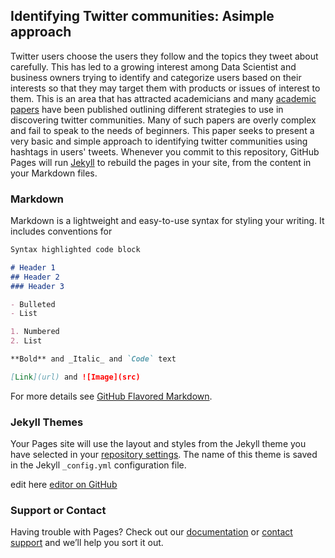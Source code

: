 ## Identifying Twitter communities: Asimple approach

Twitter users choose the users they follow and the topics they tweet about carefully. This has led to a growing interest among Data Scientist and business owners trying to identify and categorize users based on their interests so that they may target them with products or issues of interest to them. This is an area that has attracted academicians and many [academic papers](https://journals.plos.org/plosone/article?id=10.1371/journal.pone.0210689) have been published outlining different strategies to use in discovering twitter communities. Many of such papers are overly complex and fail to speak to the needs of beginners. This paper seeks to present a very basic and simple approach to identifying twitter communities using hashtags in users' tweets.
Whenever you commit to this repository, GitHub Pages will run [Jekyll](https://jekyllrb.com/) to rebuild the pages in your site, from the content in your Markdown files.

### Markdown

Markdown is a lightweight and easy-to-use syntax for styling your writing. It includes conventions for

```markdown
Syntax highlighted code block

# Header 1
## Header 2
### Header 3

- Bulleted
- List

1. Numbered
2. List

**Bold** and _Italic_ and `Code` text

[Link](url) and ![Image](src)
```

For more details see [GitHub Flavored Markdown](https://guides.github.com/features/mastering-markdown/).

### Jekyll Themes

Your Pages site will use the layout and styles from the Jekyll theme you have selected in your [repository settings](https://github.com/Ayebilla/twittercommunities.github.io/settings). The name of this theme is saved in the Jekyll `_config.yml` configuration file.

edit here  [editor on GitHub](https://github.com/Ayebilla/twittercommunities.github.io/edit/master/index.md)

### Support or Contact

Having trouble with Pages? Check out our [documentation](https://help.github.com/categories/github-pages-basics/) or [contact support](https://github.com/contact) and we’ll help you sort it out.
